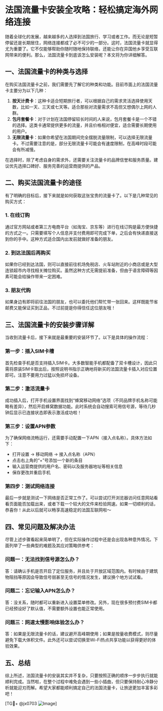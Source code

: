 # 法国流量卡安装全攻略：轻松搞定海外网络连接

随着全球化的发展，越来越多的人选择到法国旅行、学习或者工作。而无论是短暂停留还是长期居住，网络连接都成了必不可少的一部分。这时，法国流量卡就显得尤为重要了。它不仅能够帮助你随时随地保持联络，还能让你在异国他乡享受互联网带来的便利。那么，法国流量卡到底该怎么安装呢？本文将为你详细解答。

## 一、法国流量卡的种类与选择

在购买法国流量卡之前，我们需要先了解它的种类和功能。目前市面上的法国流量卡主要分为以下几种：

1. **按天计费卡**：这种卡适合短期旅行者，可以根据自己的需求灵活选择使用天数，比如一天、三天或七天等。适合那些对流量需求不高但又想偶尔上网的人群。
2. **包月套餐卡**：对于计划在法国停留较长时间的人来说，包月套餐卡是一个不错的选择。这类卡通常提供更多的流量，并且价格相对便宜，适合需要长期使用的用户。
3. **无限流量卡**：如果你希望在法国期间完全摆脱流量限制，可以选择无限流量卡。不过需要注意的是，部分无限流量卡可能会有速度限制，在高峰时段可能会有所减慢。

在选择时，除了考虑自身的需求外，还需要关注流量卡的品牌信誉和服务质量。建议优先选择口碑好、服务完善的运营商提供的产品。

## 二、购买法国流量卡的途径

有了明确的目标后，接下来就是如何获取这张宝贵的流量卡了。以下是几种常见的购买方式：

### 1. 在线订购
通过官方网站或者第三方电商平台（如淘宝、京东等）进行在线订购是最方便快捷的方式之一。只需要填写个人信息并支付费用即可完成下单，之后会有快递直接送到你的手中。这种方式适合国内出发前就做好准备的朋友。

### 2. 到达法国后再购买
如果你已经到达法国，则可以直接前往机场免税店、火车站附近的小商店或是大型连锁超市内寻找相关摊位购买。虽然这种方式无需提前准备，但由于语言障碍等因素可能会给操作带来一定困难。

### 3. 朋友代购
如果身边有即将前往法国的朋友，也可以委托他们帮忙带一张回来。这样既能节省邮费又能保证买到正品，不过前提是你得信任这位朋友哦！

## 三、法国流量卡的安装步骤详解

当收到流量卡后，接下来就是最重要的安装环节了。以下是具体的操作流程：

### 第一步：插入SIM卡槽
首先检查手机是否支持插入SIM卡。大多数智能手机都配备了双卡槽设计，因此只需将原装SIM卡取出后，按照说明书指示正确地将新买的法国流量卡插入对应位置即可。注意不要用力过猛以免损坏设备。

### 第二步：激活流量卡
成功插入后，打开手机设置界面找到“蜂窝移动网络”选项（不同品牌手机名称可能略有差异），然后开启蜂窝数据功能。此时系统会自动搜索可用信号源，等待几秒钟后显示已连接状态即表示激活成功啦！

### 第三步：设置APN参数
为了确保网络流畅运行，还需要手动配置一下APN（接入点名称）。具体方法如下：
- 打开设置 -> 移动网络 -> 接入点名称（APN）
- 点击右上角的“+”号添加一个新的条目
- 输入运营商提供的用户名、密码以及服务器地址等相关信息
- 保存更改并重启手机

### 第四步：测试网络连接
最后一步就是测试一下网络是否正常工作了。可以尝试打开浏览器访问任意网站看看页面能否加载出来，或者下载一个较大的文件来检验网速。如果一切顺利的话，恭喜你！从此以后就可以畅享高速稳定的法国互联网啦～

## 四、常见问题及解决办法

尽管上述步骤看起来简单明了，但在实际操作过程中还是会出现各种意外情况。下面列举了一些典型的难题及其应对策略供参考：

### 问题一：无法找到信号源怎么办？
答：请确认手机是否开启了定位服务，并且处于开放区域范围内。有时候由于建筑物阻挡等原因会导致信号弱甚至无信号的情况发生，建议换个地方试试看。

### 问题二：忘记输入APN怎么办？
答：没关系，随时都可以重新进入设置菜单修改。另外，现在很多预付费SIM卡都已经预设好了默认值，不需要额外设置也能正常使用。

### 问题三：网速太慢影响体验怎么办？
答：如果是无限流量卡的话，建议避开高峰期使用；如果是按量收费模式，则尽量避免下载大体积文件。此外还可以尝试切换至Wi-Fi热点共享功能以获得更好的体验效果。

## 五、总结

综上所述，法国流量卡的安装其实并不复杂，只要按照正确的顺序一步步执行就能顺利完成。当然啦，在整个过程中难免会遇到一些小插曲，但只要保持耐心冷静分析就能迎刃而解。希望大家都能顺利搞定自己的法国流量卡，让旅途更加丰富多彩吧！

[TG💪+ @jx0703 ![Image](https://github.com/user-attachments/assets/dbca1d08-cadb-493c-b0ec-ad6f7a83f270)]